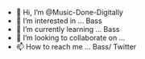 - 👋 Hi, I’m @Music-Done-Digitally
- 👀 I’m interested in ... Bass
- 🌱 I’m currently learning ... Bass
- 💞️ I’m looking to collaborate on ...
- 📫 How to reach me ... Bass/ Twitter

<!---
Music-Done-Digitally/Music-Done-Digitally is a ✨ special ✨ repository because its `README.md` (this file) appears on your GitHub profile.
You can click the Preview link to take a look at your changes.
--->
